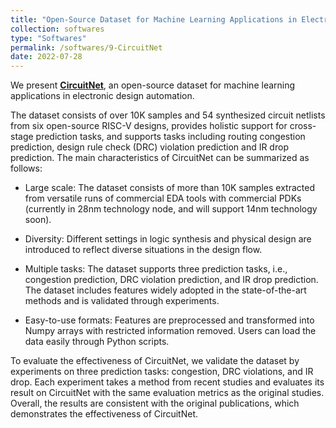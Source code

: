 ```yaml
---
title: "Open-Source Dataset for Machine Learning Applications in Electronic Design Automation (EDA)"
collection: softwares
type: "Softwares"
permalink: /softwares/9-CircuitNet
date: 2022-07-28
---
```


We present **[CircuitNet](https://github.com/circuitnet/CircuitNet)**, 
an open-source dataset for machine learning applications in electronic design automation.

The dataset consists of over 10K samples and 54 synthesized circuit netlists from six open-source RISC-V designs, provides holistic support for cross-stage prediction tasks, and supports tasks including routing congestion prediction, design rule check (DRC) violation prediction and IR drop prediction. The main characteristics of CircuitNet can be summarized as follows:

- Large scale: The dataset consists of more than 10K samples extracted from versatile runs of commercial EDA tools with commercial PDKs (currently in 28nm technology node, and will support 14nm technology soon).

- Diversity: Different settings in logic synthesis and physical design are introduced to reflect diverse situations in the design flow.

- Multiple tasks: The dataset supports three prediction tasks, i.e., congestion prediction, DRC violation prediction, and IR drop prediction. The dataset includes features widely adopted in the state-of-the-art methods and is validated through experiments.

- Easy-to-use formats: Features are preprocessed and transformed into Numpy arrays with restricted information removed. Users can load the data easily through Python scripts.

To evaluate the effectiveness of CircuitNet, we validate the dataset by experiments on three prediction tasks: congestion, DRC violations, and IR drop. Each experiment takes a method from recent studies and evaluates its result on CircuitNet with the same evaluation metrics as the original studies. Overall, the results are consistent with the original publications, which demonstrates the effectiveness of CircuitNet.
